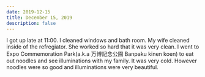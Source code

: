```yaml
---
date: 2019-12-15
title: December 15, 2019
description: false
---
```


I got up late at 11:00. I cleaned windows and bath room. My wife cleaned inside of the refregiator. She worked so hard that it was very clean. I went to Expo Commemoration Park(a.k.a 万博記念公園 Banpaku kinen koen) to eat out noodles and see illuminations with my family. It was very cold. However noodles were so good and illuminations were very beautiful.